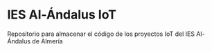 # IES Al-Ándalus IoT
Repositorio para almacenar el código de los proyectos IoT del IES Al-Ándalus de Almería
